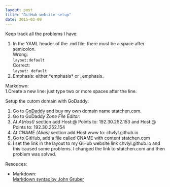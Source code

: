 ```yaml
---
layout: post
title: "GitHub website setup"
date: 2015-03-09
---
```


Keep track all the problems I have:  
1. In the YAML header of the .md file, there must be a space after semicolon.  
Wrong:  
 `layout:default`  
Correct:  
 `layout: default`   
2. Emphasis: either \*emphasis\* or \_emphasis\_

Markdown:  
1.Create a new line: just type two or more spaces after the line.

Setup the cutom domain with GoDaddy:  
1. Go to [GoDaddy](www.godaddy.com) and buy my own domain name statchen.com.  
2. Go to GoDaddy *Zone File Editor*:  
3. At *A(Host)* section add Host:@ Points to: 192.30.252.153  and Host:@ Points to: 192.30.252.154  
4. At *CNAME (Alias)* section add Host:www to: chvlyl.github.io
5. Go to GitHub, add a file called CNAME with content statchen.com  
6. I set the link in the layout to my GiHub website link chvlyl.github.io and this caused some problems. I changed the link to statchen.com and then problem was solved.     





Resouces:  
- Markdown:  
[Markdown syntax by John Gruber](http://daringfireball.net/projects/markdown)  
